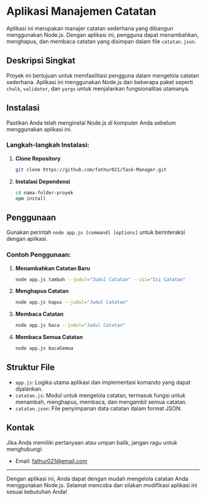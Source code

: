 # Aplikasi Manajemen Catatan

Aplikasi ini merupakan manajer catatan sederhana yang dibangun menggunakan Node.js. Dengan aplikasi ini, pengguna dapat menambahkan, menghapus, dan membaca catatan yang disimpan dalam file `catatan.json`.

## Deskripsi Singkat

Proyek ini bertujuan untuk memfasilitasi pengguna dalam mengelola catatan sederhana. Aplikasi ini menggunakan Node.js dan beberapa paket seperti `chalk`, `validator`, dan `yargs` untuk menjalankan fungsionalitas utamanya.

## Instalasi

Pastikan Anda telah menginstal Node.js di komputer Anda sebelum menggunakan aplikasi ini.

### Langkah-langkah Instalasi:

1. **Clone Repository**
   ```bash
   git clone https://github.com/fathur021/Task-Manager.git
   ```

2. **Instalasi Dependensi**
   ```bash
   cd nama-folder-proyek
   npm install
   ```

## Penggunaan

Gunakan perintah `node app.js [command] [options]` untuk berinteraksi dengan aplikasi.

### Contoh Penggunaan:

1. **Menambahkan Catatan Baru**
   ```bash
   node app.js tambah --judul="Judul Catatan" --isi="Isi Catatan"
   ```

2. **Menghapus Catatan**
   ```bash
   node app.js hapus --judul="Judul Catatan"
   ```

3. **Membaca Catatan**
   ```bash
   node app.js baca --judul="Judul Catatan"
   ```

4. **Membaca Semua Catatan**
   ```bash
   node app.js bacaSemua
   ```

## Struktur File

- `app.js`: Logika utama aplikasi dan implementasi komando yang dapat dijalankan.
- `catatan.js`: Modul untuk mengelola catatan, termasuk fungsi untuk menambah, menghapus, membaca, dan mengambil semua catatan.
- `catatan.json`: File penyimpanan data catatan dalam format JSON.



## Kontak

Jika Anda memiliki pertanyaan atau umpan balik, jangan ragu untuk menghubungi:

- Email: fathur021@email.com


---

Dengan aplikasi ini, Anda dapat dengan mudah mengelola catatan Anda menggunakan Node.js. Selamat mencoba dan silakan modifikasi aplikasi ini sesuai kebutuhan Anda!
